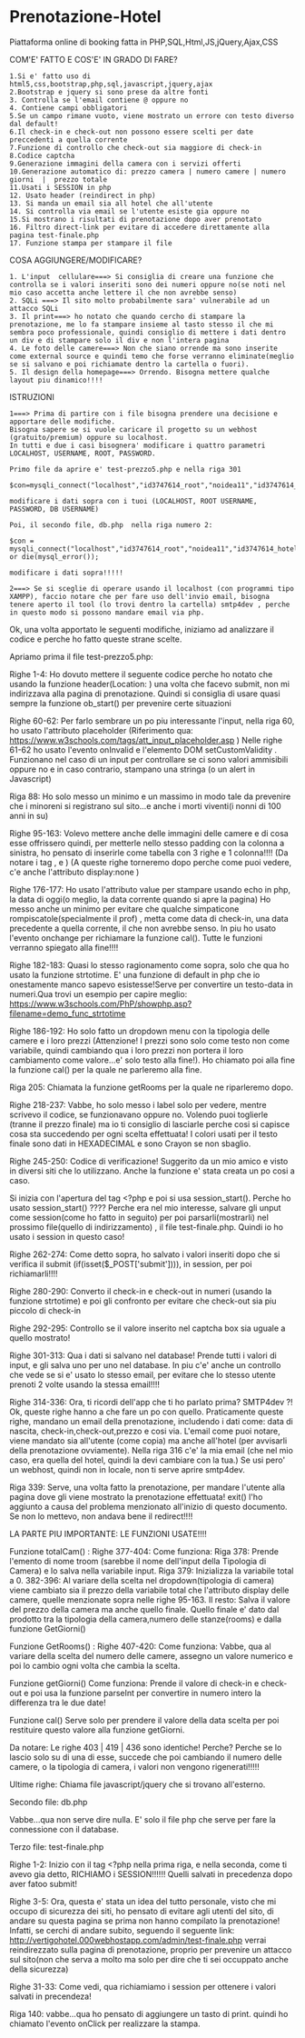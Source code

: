 # Prenotazione-Hotel
Piattaforma online di booking fatta in PHP,SQL,Html,JS,jQuery,Ajax,CSS

COM'E' FATTO E COS'E' IN GRADO DI FARE?
																
	1.Si e' fatto uso di html5,css,bootstrap,php,sql,javascript,jquery,ajax
	2.Bootstrap e jquery si sono prese da altre fonti
	3. Controlla se l'email contiene @ oppure no
	4. Contiene campi obbligatori
	5.Se un campo rimane vuoto, viene mostrato un errore con testo diverso dal default!
	6.Il check-in e check-out non possono essere scelti per date preccedenti a quella corrente
	7.Funzione di controllo che check-out sia maggiore di check-in
	8.Codice captcha
	9.Generazione immagini della camera con i servizi offerti
	10.Generazione automatico di: prezzo camera | numero camere | numero giorni  |  prezzo totale
	11.Usati i SESSION in php
	12. Usato header (reindirect in php)
	13. Si manda un email sia all hotel che all'utente
	14. Si controlla via email se l'utente esiste gia oppure no
	15.Si mostrano i risultati di prenotazione dopo aver prenotato
	16. Filtro direct-link per evitare di accedere direttamente alla pagina test-finale.php
	17. Funzione stampa per stampare il file
 
 COSA AGGIUNGERE/MODIFICARE?
																
	1. L'input  cellulare===> Si consiglia di creare una funzione che controlla se i valori inseriti sono dei numeri oppure no(se noti nel mio caso accetta anche lettere il che non avrebbe senso)
	2. SQLi ===> Il sito molto probabilmente sara' vulnerabile ad un attacco SQLi
	3. Il print===> ho notato che quando cercho di stampare la prenotazione, me lo fa stampare insieme al tasto stesso il che mi sembra poco professionale, quindi consiglio di mettere i dati dentro un div e di stampare solo il div e non l'intera pagina
	4. Le foto delle camere===> Non che siano orrende ma sono inserite come external source e quindi temo che forse verranno eliminate(meglio se si salvano e poi richiamate dentro la cartella o fuori).
	5. Il design della homepage===> Orrendo. Bisogna mettere qualche layout piu dinamico!!!!
  
  ISTRUZIONI
																
	1===> Prima di partire con i file bisogna prendere una decisione e apportare delle modifiche.
	Bisogna sapere se si vuole caricare il progetto su un webhost (gratuito/premium) oppure su localhost.
	In tutti e due i casi bisognera' modificare i quattro parametri LOCALHOST, USERNAME, ROOT, PASSWORD.
	
	Primo file da aprire e' test-prezzo5.php e nella riga 301
	
	$con=mysqli_connect("localhost","id3747614_root","noidea11","id3747614_hotel");

	modificare i dati sopra con i tuoi (LOCALHOST, ROOT USERNAME, PASSWORD, DB USERNAME)
	
	Poi, il secondo file, db.php  nella riga numero 2:
	
	$con = mysqli_connect("localhost","id3747614_root","noidea11","id3747614_hotel") or die(mysql_error());

	modificare i dati sopra!!!!!
	
	2===> Se si sceglie di operare usando il localhost (con programmi tipo XAMPP), faccio notare che per fare uso dell'invio email, bisogna tenere aperto il tool (lo trovi dentro la cartella) smtp4dev , perche in questo modo si possono mandare email via php.
  
  
  Ok, una volta apportato le seguenti modifiche, iniziamo ad analizzare il codice e perche ho fatto queste strane scelte.

Apriamo prima il file test-prezzo5.php:

Righe 1-4: Ho dovuto mettere il seguente codice perche ho notato che usando la funzione header(Location: ) una volta che facevo submit, non mi indirizzava alla pagina di prenotazione. Quindi si consiglia di usare quasi sempre la funzione ob_start() per prevenire certe situazioni

Righe 60-62: Per farlo sembrare un po piu interessante l'input, nella riga 60, ho usato l'attributo placeholder (Riferimento qua: https://www.w3schools.com/tags/att_input_placeholder.asp )
Nelle righe 61-62 ho usato l'evento onInvalid e l'elemento DOM setCustomValidity . Funzionano nel caso di un input per controllare se ci sono valori ammisibili oppure no e in caso contrario, stampano una stringa (o un alert in Javascript)

Riga 88: Ho solo messo un minimo e un massimo in modo tale da prevenire che i minoreni si registrano sul sito...e anche i morti viventi(i nonni di 100 anni in su)

Righe 95-163: Volevo mettere anche delle immagini delle camere e di cosa esse offrissero quindi, per metterle nello stesso padding con la colonna a sinistra, ho pensato di inserirle come tabella con 3 righe e 1 colonna!!!! (Da notare i tag <th> , <td> e <tr>)   (A queste righe torneremo dopo perche come puoi vedere, c'e anche l'attributo display:none )

Righe 176-177: Ho usato l'attributo value per stampare usando echo in php, la data di oggi(o meglio, la data corrente quando si apre la pagina)
Ho messo anche un minimo per evitare che qualche simpaticone rompiscatole(specialmente il prof) , metta come data di check-in, una data precedente a quella corrente, il che non avrebbe senso. In piu ho usato l'evento onchange per richiamare la funzione cal(). Tutte le funzioni verranno spiegato alla fine!!!!

Righe 182-183: Quasi lo stesso ragionamento come sopra, solo che qua ho usato la funzione strtotime. E' una funzione di default in php che io onestamente manco sapevo esistesse!Serve per convertire un testo-data in numeri.Qua trovi un esempio per capire meglio:
https://www.w3schools.com/PhP/showphp.asp?filename=demo_func_strtotime

Righe 186-192: Ho solo fatto un dropdown menu con la tipologia delle camere e i loro prezzi (Attenzione! I prezzi sono solo come testo non come variabile, quindi cambiando qua i loro prezzi non portera il loro cambiamento come valore...e' solo testo alla fine!). Ho chiamato poi alla fine la funzione cal() per la quale ne parleremo alla fine.

Riga 205: Chiamata la funzione getRooms per la quale ne riparleremo dopo.

Righe 218-237: Vabbe, ho solo messo i label solo per vedere, mentre scrivevo il codice, se funzionavano oppure no. Volendo puoi toglierle (tranne il prezzo finale) ma io ti consiglio di lasciarle perche cosi si capisce cosa sta succedendo per ogni scelta effettuata! I colori usati per il testo finale sono dati in HEXADECIMAL e sono Crayon se non sbaglio.


Righe 245-250: Codice di verificazione! Suggerito da un mio amico e visto in diversi siti che lo utilizzano. Anche la funzione e' stata creata un po cosi a caso.
  
  
  
  Si inizia con l'apertura del tag <?php e poi si usa session_start().
Perche ho usato session_start() ???? Perche era nel mio interesse, salvare gli unput come session(come ho fatto in seguito) per poi parsarli(mostrarli) nel prossimo file(quello di indirizzamento) , il file test-finale.php. Quindi io ho usato i session in questo caso!

Righe 262-274: Come detto sopra, ho salvato i valori inseriti dopo che si verifica il submit (if(isset($_POST['submit']))), in session, per poi richiamarli!!!!

Righe 280-290: Converto il check-in e check-out in numeri (usando la funzione strtotime) e poi gli confronto per evitare che check-out sia piu piccolo di check-in

Righe 292-295: Controllo se il valore inserito nel captcha box sia uguale a quello mostrato!

Righe 301-313: Qua i dati si salvano nel database! Prende tutti i valori di input, e gli salva uno per uno nel database. In piu c'e' anche un controllo che vede se si e' usato lo stesso email, per evitare che lo stesso utente prenoti 2 volte usando la stessa email!!!!

Righe 314-336: Ora, ti ricordi dell'app che ti ho parlato prima? SMTP4dev ?! Ok, queste righe hanno a che fare un po con quello. Praticamente queste righe, mandano un email della prenotazione, includendo i dati come: data di nascita, check-in,check-out,prezzo e cosi via. L'email come puoi notare, viene mandato sia all'utente (come copia) ma anche all'hotel (per avvisarli della prenotazione ovviamente). Nella riga 316 c'e' la mia email (che nel mio caso, era quella del hotel, quindi la devi cambiare con la tua.) Se usi pero' un webhost, quindi non in locale, non ti serve aprire smtp4dev.

Riga 339: Serve, una volta fatto la prenotazione, per mandare l'utente alla pagina dove gli viene mostrato la prenotazione effettuata!
exit() l'ho aggiunto a causa del problema menzionato all'inizio di questo documento. Se non lo mettevo, non andava bene il redirect!!!!




LA PARTE PIU IMPORTANTE: LE FUNZIONI USATE!!!!
														
Funzione totalCam() : Righe 377-404:
Come funziona: 
Riga 378: Prende l'emento di nome troom (sarebbe il nome dell'input della Tipologia di Camera) e lo salva nella variabile input.
Riga 379: Inizializza la variabile total a 0.
382-396: Al variare della scelta nel dropdown(tipologia di camera) viene cambiato sia il prezzo della variabile total che l'attributo display delle camere, quelle menzionate sopra nelle righe 95-163. 
Il resto: Salva il valore del prezzo della camera ma anche quello finale.
Quello finale e' dato dal prodotto tra la tipologia della camera,numero delle stanze(rooms) e dalla funzione GetGiorni()

Funzione GetRooms() : Righe 407-420:
Come funziona:
Vabbe, qua al variare della scelta del numero delle camere, assegno un valore numerico e poi lo cambio ogni volta che cambia la scelta.

Funzione getGiorni() 
Come funziona:
Prende il valore di check-in e check-out e poi usa la funzione parseInt per convertire in numero intero la differenza tra le due date!

Funzione cal()
Serve solo per prendere il valore della data scelta per poi restituire questo valore alla funzione getGiorni.

Da notare: Le righe    403  |  419   |  436 sono identiche!
Perche? Perche se lo lascio solo su di una di esse, succede che poi cambiando il numero delle camere, o la tipologia di camera, i valori non vengono rigenerati!!!!!

Ultime righe: Chiama file javascript/jquery che si trovano all'esterno.





Secondo file: db.php

Vabbe...qua non serve dire nulla. E' solo il file php che serve per fare la connessione con il database.


Terzo file: test-finale.php

Righe 1-2: Inizio con il tag <?php nella prima riga, e nella seconda, come ti avevo gia detto, RICHIAMO i SESSION!!!!!! Quelli salvati in precedenza dopo aver fatoo submit!

Righe 3-5: Ora, questa e' stata un idea del tutto personale, visto che mi occupo di sicurezza dei siti, ho pensato di evitare agli utenti del sito, di andare su questa pagina se prima non hanno compilato la prenotazione!
Infatti, se cerchi di andare subito, seguendo il seguente link:
http://vertigohotel.000webhostapp.com/admin/test-finale.php
verrai reindirezzato sulla pagina di prenotazione, proprio per prevenire un attacco sul sito(non che serva a molto ma solo per dire che ti sei occuppato anche della sicurezza)

Righe 31-33: Come vedi, qua richiamiamo i session per ottenere i valori salvati in precendeza!

Riga 140: vabbe...qua ho pensato di aggiungere un tasto di print. quindi ho chiamato l'evento onClick per realizzare la stampa.


  
